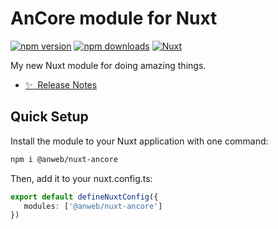 # AnCore module for Nuxt

[![npm version][npm-version-src]][npm-version-href]
[![npm downloads][npm-downloads-src]][npm-downloads-href]
[![Nuxt][nuxt-src]][nuxt-href]

My new Nuxt module for doing amazing things.

- [✨ &nbsp;Release Notes](/CHANGELOG.md)


## Quick Setup

Install the module to your Nuxt application with one command:

```bash
npm i @anweb/nuxt-ancore
```

Then, add it to your nuxt.config.ts:
```ts
export default defineNuxtConfig({
   modules: ['@anweb/nuxt-ancore']
})
```


<!-- Badges -->
[npm-version-src]: https://img.shields.io/npm/v/my-module/latest.svg?style=flat&colorA=020420&colorB=00DC82
[npm-version-href]: https://npmjs.com/package/my-module

[npm-downloads-src]: https://img.shields.io/npm/dm/my-module.svg?style=flat&colorA=020420&colorB=00DC82
[npm-downloads-href]: https://npm.chart.dev/my-module

[nuxt-src]: https://img.shields.io/badge/Nuxt-020420?logo=nuxt.js
[nuxt-href]: https://nuxt.com
